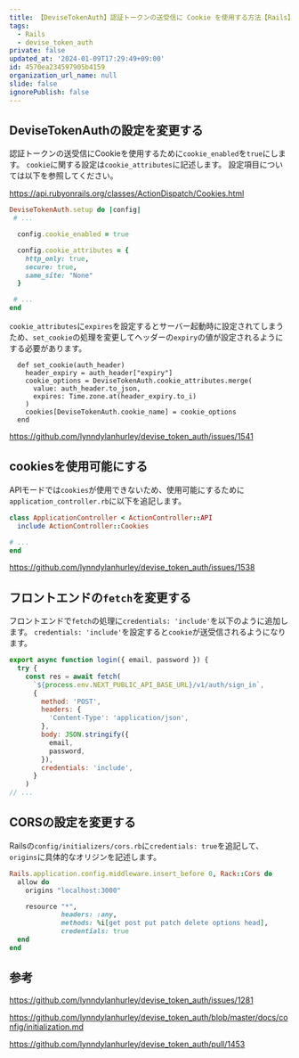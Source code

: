 ```yaml
---
title: 【DeviseTokenAuth】認証トークンの送受信に Cookie を使用する方法【Rails】
tags:
  - Rails
  - devise_token_auth
private: false
updated_at: '2024-01-09T17:29:49+09:00'
id: 4570ea234597905b4159
organization_url_name: null
slide: false
ignorePublish: false
---
```

## DeviseTokenAuthの設定を変更する

認証トークンの送受信にCookieを使用するために`cookie_enabled`を`true`にします。
`cookie`に関する設定は`cookie_attributes`に記述します。
設定項目については以下を参照してください。

https://api.rubyonrails.org/classes/ActionDispatch/Cookies.html

```rb:devise_token_auth.rb
DeviseTokenAuth.setup do |config|
 # ...

  config.cookie_enabled = true

  config.cookie_attributes = {
    http_only: true,
    secure: true,
    same_site: "None"
  }

 # ...
end
```

`cookie_attributes`に`expires`を設定するとサーバー起動時に設定されてしまうため、`set_cookie`の処理を変更してヘッダーの`expiry`の値が設定されるようにする必要があります。

```rb:参考
  def set_cookie(auth_header)
    header_expiry = auth_header["expiry"]
    cookie_options = DeviseTokenAuth.cookie_attributes.merge(
      value: auth_header.to_json,
      expires: Time.zone.at(header_expiry.to_i)
    )
    cookies[DeviseTokenAuth.cookie_name] = cookie_options
  end
```

https://github.com/lynndylanhurley/devise_token_auth/issues/1541

## cookiesを使用可能にする
APIモードでは`cookies`が使用できないため、使用可能にするために`application_controller.rb`に以下を追記します。


```rb:application_controller.rb
class ApplicationController < ActionController::API
  include ActionController::Cookies

# ...
end
```

https://github.com/lynndylanhurley/devise_token_auth/issues/1538

## フロントエンドの`fetch`を変更する

フロントエンドで`fetch`の処理に`credentials: 'include'`を以下のように追加します。
`credentials: 'include'`を設定すると`cookie`が送受信されるようになります。

```js
export async function login({ email, password }) {
  try {
    const res = await fetch(
      `${process.env.NEXT_PUBLIC_API_BASE_URL}/v1/auth/sign_in`,
      {
        method: 'POST',
        headers: {
          'Content-Type': 'application/json',
        },
        body: JSON.stringify({
          email,
          password,
        }),
        credentials: 'include',
      }
    )
// ...

```

## CORSの設定を変更する
Railsの`config/initializers/cors.rb`に`credentials: true`を追記して、`origins`に具体的なオリジンを記述します。

```rb:config/initializers/cors.rb
Rails.application.config.middleware.insert_before 0, Rack::Cors do
  allow do
    origins "localhost:3000"

    resource "*",
             headers: :any,
             methods: %i[get post put patch delete options head],
             credentials: true
  end
end
```

## 参考

https://github.com/lynndylanhurley/devise_token_auth/issues/1281

https://github.com/lynndylanhurley/devise_token_auth/blob/master/docs/config/initialization.md


https://github.com/lynndylanhurley/devise_token_auth/pull/1453
